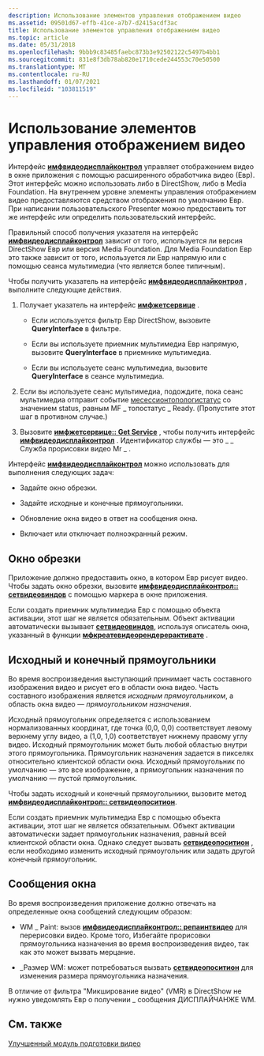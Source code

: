 ```yaml
---
description: Использование элементов управления отображением видео
ms.assetid: 09501d67-effb-41ce-a7b7-d2415acdf3ac
title: Использование элементов управления отображением видео
ms.topic: article
ms.date: 05/31/2018
ms.openlocfilehash: 9bbb9c83485faebc873b3e92502122c5497b4bb1
ms.sourcegitcommit: 831e8f3db78ab820e1710cede244553c70e50500
ms.translationtype: MT
ms.contentlocale: ru-RU
ms.lasthandoff: 01/07/2021
ms.locfileid: "103811519"
---
```

# <a name="using-the-video-display-controls"></a>Использование элементов управления отображением видео

Интерфейс [**имфвидеодисплайконтрол**](/windows/desktop/api/evr/nn-evr-imfvideodisplaycontrol) управляет отображением видео в окне приложения с помощью расширенного обработчика видео (Евр). Этот интерфейс можно использовать либо в DirectShow, либо в Media Foundation. На внутреннем уровне элементы управления отображением видео предоставляются средством отображения по умолчанию Евр. При написании пользовательского Presenter можно предоставить тот же интерфейс или определить пользовательский интерфейс.

Правильный способ получения указателя на интерфейс [**имфвидеодисплайконтрол**](/windows/desktop/api/evr/nn-evr-imfvideodisplaycontrol) зависит от того, используется ли версия DirectShow Евр или версия Media Foundation. Для Media Foundation Евр это также зависит от того, используется ли Евр напрямую или с помощью сеанса мультимедиа (что является более типичным).

Чтобы получить указатель на интерфейс [**имфвидеодисплайконтрол**](/windows/desktop/api/evr/nn-evr-imfvideodisplaycontrol) , выполните следующие действия.

1.  Получает указатель на интерфейс [**имфжетсервице**](/windows/desktop/api/mfidl/nn-mfidl-imfgetservice) .

    -   Если используется фильтр Евр DirectShow, вызовите **QueryInterface** в фильтре.

    -   Если вы используете приемник мультимедиа Евр напрямую, вызовите **QueryInterface** в приемнике мультимедиа.

    -   Если вы используете сеанс мультимедиа, вызовите **QueryInterface** в сеансе мультимедиа.

2.  Если вы используете сеанс мультимедиа, подождите, пока сеанс мультимедиа отправит событие [месессионтопологистатус](mesessiontopologystatus.md) со значением status, равным MF \_ топостатус \_ Ready. (Пропустите этот шаг в противном случае.)

3.  Вызовите [**имфжетсервице:: Get Service**](/windows/desktop/api/mfidl/nf-mfidl-imfgetservice-getservice) , чтобы получить интерфейс [**имфвидеодисплайконтрол**](/windows/desktop/api/evr/nn-evr-imfvideodisplaycontrol) . Идентификатор службы — это \_ \_ Служба прорисовки видео Mr \_ .

Интерфейс [**имфвидеодисплайконтрол**](/windows/desktop/api/evr/nn-evr-imfvideodisplaycontrol) можно использовать для выполнения следующих задач:

-   Задайте окно обрезки.

-   Задайте исходные и конечные прямоугольники.

-   Обновление окна видео в ответ на сообщения окна.

-   Включает или отключает полноэкранный режим.

## <a name="clipping-window"></a>Окно обрезки

Приложение должно предоставить окно, в котором Евр рисует видео. Чтобы задать окно обрезки, вызовите [**имфвидеодисплайконтрол:: сетвидеовиндов**](/windows/desktop/api/evr/nf-evr-imfvideodisplaycontrol-setvideowindow) с помощью маркера в окне приложения.

Если создать приемник мультимедиа Евр с помощью объекта активации, этот шаг не является обязательным. Объект активации автоматически вызывает [**сетвидеовиндов**](/windows/desktop/api/evr/nf-evr-imfvideodisplaycontrol-setvideowindow), используя описатель окна, указанный в функции [**мфкреатевидеорендерерактивате**](/windows/desktop/api/mfidl/nf-mfidl-mfcreatevideorendereractivate) .

## <a name="source-and-destination-rectangles"></a>Исходный и конечный прямоугольники

Во время воспроизведения выступающий принимает часть составного изображения видео и рисует его в области окна видео. Часть составного изображения является *исходным прямоугольником*, а область окна видео — *прямоугольником назначения*.

Исходный прямоугольник определяется с использованием нормализованных координат, где точка (0,0, 0,0) соответствует левому верхнему углу видео, а (1,0, 1,0) соответствует нижнему правому углу видео. Исходный прямоугольник может быть любой областью внутри этого прямоугольника. Прямоугольник назначения задается в пикселях относительно клиентской области окна. Исходный прямоугольник по умолчанию — это все изображение, а прямоугольник назначения по умолчанию — пустой прямоугольник.

Чтобы задать исходный и конечный прямоугольники, вызовите метод [**имфвидеодисплайконтрол:: сетвидеопоситион**](/windows/desktop/api/evr/nf-evr-imfvideodisplaycontrol-setvideoposition).

Если создать приемник мультимедиа Евр с помощью объекта активации, этот шаг не является обязательным. Объект активации автоматически задает прямоугольник назначения, равный всей клиентской области окна. Однако следует вызвать [**сетвидеопоситион**](/windows/desktop/api/evr/nf-evr-imfvideodisplaycontrol-setvideoposition) , если необходимо изменить исходный прямоугольник или задать другой конечный прямоугольник.

## <a name="window-messages"></a>Сообщения окна

Во время воспроизведения приложение должно отвечать на определенные окна сообщений следующим образом:

-   WM \_ Paint: вызов [**имфвидеодисплайконтрол:: репаинтвидео**](/windows/desktop/api/evr/nf-evr-imfvideodisplaycontrol-repaintvideo) для перерисовки видео. Кроме того, Избегайте прорисовки прямоугольника назначения во время воспроизведения видео, так как это может вызвать мерцание.

-   \_Размер WM: может потребоваться вызвать [**сетвидеопоситион**](/windows/desktop/api/evr/nf-evr-imfvideodisplaycontrol-setvideoposition) для изменения размера прямоугольника назначения.

В отличие от фильтра "Микширование видео" (VMR) в DirectShow не нужно уведомлять Евр о получении \_ сообщения ДИСПЛАЙЧАНЖЕ WM.

## <a name="related-topics"></a>См. также

<dl> <dt>

[Улучшенный модуль подготовки видео](enhanced-video-renderer.md)
</dt> </dl>

 

 



